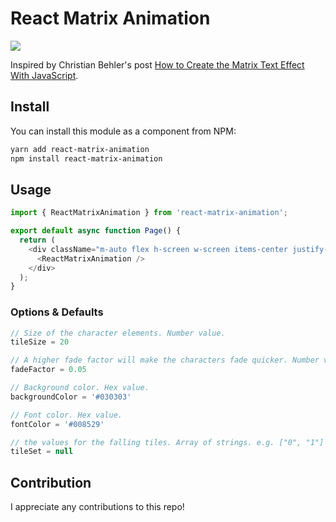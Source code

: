 # React Matrix Animation

![](https://media.giphy.com/media/v1.Y2lkPTc5MGI3NjExaWo3NW94eDljaDUxaWlzN3F1ZzNremNiZ2Z2bzIweXJ4eW5mamdtdiZlcD12MV9pbnRlcm5hbF9naWZfYnlfaWQmY3Q9Zw/g1401wFmbiuvhpRB1x/giphy.gif)

Inspired by Christian Behler's post [How to Create the Matrix Text Effect With JavaScript](https://betterprogramming.pub/how-to-create-the-matrix-text-effect-with-javascript-325c6bb7d96e).

## Install

You can install this module as a component from NPM:

```bash
yarn add react-matrix-animation
npm install react-matrix-animation
```

## Usage

```javascript
import { ReactMatrixAnimation } from 'react-matrix-animation';

export default async function Page() {
  return (
    <div className="m-auto flex h-screen w-screen items-center justify-center">
      <ReactMatrixAnimation />
    </div>
  );
}
```

### Options & Defaults

```javascript
// Size of the character elements. Number value.
tileSize = 20

// A higher fade factor will make the characters fade quicker. Number value.
fadeFactor = 0.05

// Background color. Hex value.
backgroundColor = '#030303'

// Font color. Hex value.
fontColor = '#008529'

// the values for the falling tiles. Array of strings. e.g. ["0", "1"]
tileSet = null
```

## Contribution

I appreciate any contributions to this repo!
